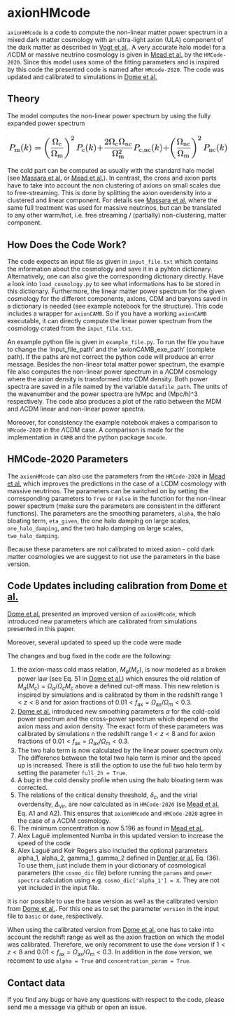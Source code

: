 # axionHMcode

`axionHMcode` is a code to compute the non-linear matter power spectrum in a mixed dark matter cosmology with an ultra-light axion (ULA) component of the dark matter as described in [Vogt et al.](https://arxiv.org/abs/2209.13445). A very accurate halo model for a $\Lambda$CDM or massive neutrino cosmology is given in [Mead et al.](https://arxiv.org/abs/2009.01858) by the `HMCode-2020`. Since this model uses some of the fitting parameters and is inspired by this code the presented code is named after `HMcode-2020`. The code was updated and calibrated to simulations in [Dome et al.](https://arxiv.org/abs/2409.11469)

## Theory

The model computes the non-linear power spectrum by using the fully expanded power spectrum

![codesketch](eq_halo_model.png)


The cold part can be computed as usually with the standard halo model (see [Massara et al.](https://arxiv.org/abs/1410.6813) or [Mead et al.](https://arxiv.org/abs/2009.01858)). In contrast, the cross and axion parts have to take into account the non clustering of axions on small scales due to free-streaming. This is done by splitting the axion overdensity into a clustered and linear component. For details see [Massara et al.](https://arxiv.org/abs/1410.6813) where the same full treatment was used for massive neutrinos, but can be translated to any other warm/hot, i.e. free streaming / (partially) non-clustering, matter component. 

## How Does the Code Work?

The code expects an input file as given in `input_file.txt` which contains the information about the cosmology and save it in a pyhton dictionary. Alternatively, one can also give the corresponding dictionary directly. Have a look into `load_cosmology.py` to see what informations has to be stored in this dictionary. Furthermore, the linear matter power spectrum for the given cosmology for the different components, axions, CDM and baryons saved in a dictionary is needed (see example notebook for the structure). This code includes a wrapper for `axionCAMB`. So if you have a working `axionCAMB` executable, it can directly compute the linear power spectrum from the cosmology crated from the `input_file.txt`.

An example python file is given in `example_file.py`. To run the file you have to change the ‘input_file_path’ and the ‘axionCAMB_exe_path’ (complete path). If the paths are not correct the python code will produce an error message. Besides the non-linear total matter power spectrum, the example file also computes the non-linear power spectrum in a $\Lambda$CDM cosmology where the axion density is transformed into CDM density. Both power spectra are saved in a file named by the variable `datafile_path`. The units of the wavenumber and the power spectra are h/Mpc and (Mpc/h)^3 respectively. The code also produces a plot of the ratio between the MDM and $\Lambda$CDM linear and non-linear power spectra.

Moreover, for consistency the example notebook makes a comparison to `HMcode-2020` in the $\Lambda$CDM case. A comparison is made for the implementation in `CAMB` and the python package `hmcode`.


## HMCode-2020 Parameters

The `axionHMcode` can also use the parameters from the `HMCode-2020` in [Mead et al.](https://arxiv.org/abs/2009.01858) which improves the predictions in the case of a LCDM cosmology with massive neutrinos. The parameters can be switched on by setting the corresponding parameters to `True` or `False` in the function for the non-linear power spectrum (make sure the parameters are consistent in the different functions). The parameters are the smoothing parameters, `alpha`, the halo bloating term, `eta_given`, the one halo damping on large scales, `one_halo_damping`, and the two halo damping on large scales, `two_halo_damping`.

Because these parameters are not calibrated to mixed axion - cold dark matter cosmologies we are suggest to not use the parameters in the base version.


## Code Updates including calibration from [Dome et al.](https://arxiv.org/abs/2409.11469)

[Dome et al.](https://arxiv.org/abs/2409.11469) presented an improved version of `axionHMcode`, which introduced new parameters which are calibrated from simulations presented in this paper.

Moreover, several updated to speed up the code were made

The changes and bug fixed in the code are the following:
1. the axion-mass cold mass relation, $M_a(M_c)$, is now modeled as a broken power law (see Eq. 51 in [Dome et al.](https://arxiv.org/abs/2409.11469)) which ensures the old relation of $M_a(M_c) = \Omega_a/\Omega_c M_c$ above a defined cut-off mass. This new relation is inspired by simulations and is calibrated by them in the redshift range $1 < z < 8$ and for axion fractions of $0.01 < f_{\mathrm{ax}} = \Omega_{\mathrm{ax}} / \Omega_{\mathrm{m}} < 0.3$.
2. [Dome et al.](https://arxiv.org/abs/2409.11469) introduced new smoothing parameters $\alpha$ for the cold-cold power spectrum and the cross-power spectrum which depend on the axion mass and axion density. The exact form of these parameters was calibrated by simulations n the redshift range $1 < z < 8$ and for axion fractions of $0.01 < f_{\mathrm{ax}} = \Omega_{\mathrm{ax}} / \Omega_{\mathrm{m}} < 0.3$.
3. The two halo term is now calculated by the linear power spectrum only. The difference between the total two halo term is minor and the speed up is increased. There is still the option to use the full two halo term by setting the parameter `full_2h = True`. 
4. A bug in the cold density profile when using the halo bloating term was corrected.
5. The relations of the critical density threshold, $\delta_c$, and the virial overdensity, $\Delta_{\mathrm{vir}}$, are now calculated as in `HMCode-2020` (se  [Mead et al.](https://arxiv.org/abs/2009.01858) Eq. A1 and A2). This ensures that `axionHMcode` and `HMCode-2020` agree in the case of a $\Lambda$CDM cosmology.
6. The minimum concentration is now 5.196 as found in [Mead et al.](https://arxiv.org/abs/2009.01858).
7. Alex Laguë implemented Numba in this updated version to increase the speed of the code
8. Alex Laguë and Keir Rogers also included the optional parameters alpha_1, alpha_2, gamma_1, gamma_2 defined in [Dentler er al.](https://arxiv.org/abs/2111.01199) Eq. (36). To use them, just include them in your dictionary of cosmological parameters (the `cosmo_dic` file) before running the `params` and `power spectra` calculation using e.g. `cosmo_dic['alpha_1'] = X`. They are not yet included in the input file.

It is nor possible to use the base version as well as the calibrated version from [Dome et al.](https://arxiv.org/abs/2409.11469). For this one as to set the parameter `version` in the input file to `basic` or `dome`, respectively. 

When using the calibrated version from [Dome et al.](https://arxiv.org/abs/2409.11469) one has to take into account the redshift range as well as the axion fraction on which the model was calibrated. Therefore, we only recomment to use the `dome` version if $1 < z < 8$ and  $0.01 < f_{\mathrm{ax}} = \Omega_{\mathrm{ax}} / \Omega_{\mathrm{m}} < 0.3$. In addition in the `dome` version, we recoment to use `alpha = True` and `concentration_param = True`.

## Contact data

If you find any bugs or have any questions with respect to the code, please send me a message via github or open an issue.